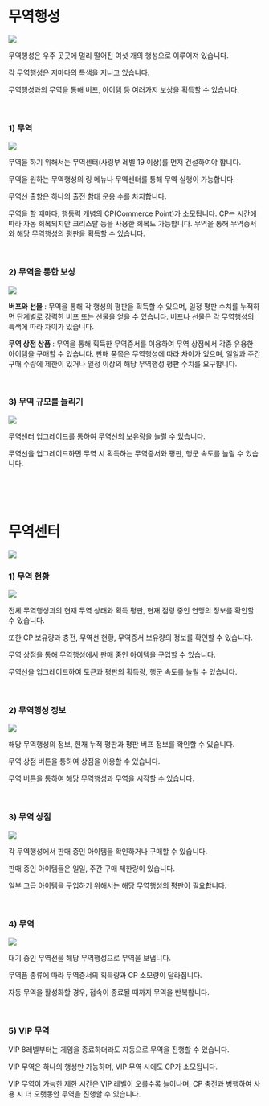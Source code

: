 # 무역행성

![](http://astrokings.s3.amazonaws.com/html/img/help/1200_00_tradeplanet.jpg)

무역행성은 우주 곳곳에 멀리 떨어진 여섯 개의 행성으로 이루어져 있습니다.

각 무역행성은 저마다의 특색을 지니고 있습니다.

무역행성과의 무역을 통해 버프, 아이템 등 여러가지 보상을 획득할 수 있습니다.

<br>

### 1) 무역

![](http://astrokings.s3.amazonaws.com/html/img/help/1200_01_trade.jpg)

무역을 하기 위해서는 무역센터(사령부 레벨 19 이상)를 먼저 건설하여야 합니다.

무역을 원하는 무역행성의 링 메뉴나 무역센터를 통해 무역 실행이 가능합니다.

무역선 출항은 하나의 출전 함대 운용 수를 차지합니다.

무역을 할 때마다, 행동력 개념의 CP(Commerce Point)가 소모됩니다. CP는 시간에 따라 자동 회복되지만 크리스탈 등을 사용한 회복도 가능합니다.
무역을 통해 무역증서와 해당 무역행성의 평판을 획득할 수 있습니다.

<br>

### 2) 무역을 통한 보상

![](http://astrokings.s3.amazonaws.com/html/img/help/1200_02_reward.jpg)

**버프와 선물** : 무역을 통해 각 행성의 평판을 획득할 수 있으며, 일정 평판 수치를 누적하면 단계별로 강력한 버프 또는 선물을 얻을 수 있습니다. 버프나 선물은 각 무역행성의 특색에 따라 차이가 있습니다.

**무역 상점 상품** : 무역을 통해 획득한 무역증서를 이용하여 무역 상점에서 각종 유용한 아이템을 구매할 수 있습니다. 판매 품목은 무역행성에 따라 차이가 있으며, 일일과 주간 구매 수량에 제한이 있거나 일정 이상의 해당 무역행성 평판 수치를 요구합니다.

<br>

### 3) 무역 규모를 늘리기

![](http://astrokings.s3.amazonaws.com/html/img/help/1200_03_tradeship.jpg)

무역센터 업그레이드를 통하여 무역선의 보유량을 늘릴 수 있습니다.

무역선을 업그레이드하면 무역 시 획득하는 무역증서와 평판, 행군 속도를 늘릴 수 있습니다.

<br>
<br>
<br>


# 무역센터

![](http://astrokings.s3.amazonaws.com/html/img/help/1200_04_tradecenter.jpg)
<br>

### 1) 무역 현황

![](http://astrokings.s3.amazonaws.com/html/img/help/1200_05_tradestatus.jpg)

전체 무역행성과의 현재 무역 상태와 획득 평판, 현재 점령 중인 연맹의 정보를 확인할 수 있습니다.

또한 CP 보유량과 충전, 무역선 현황, 무역증서 보유량의 정보를 확인할 수 있습니다.

무역 상점을 통해 무역행성에서 판매 중인 아이템을 구입할 수 있습니다.

무역선을 업그레이드하여 토큰과 평판의 획득량, 행군 속도를 늘릴 수 있습니다.

<br>

### 2) 무역행성 정보

![](http://astrokings.s3.amazonaws.com/html/img/help/1200_06_planetinfo.jpg)

해당 무역행성의 정보, 현재 누적 평판과 평판 버프 정보를 확인할 수 있습니다.

무역 상점 버튼을 통하여 상점을 이용할 수 있습니다.

무역 버튼을 통하여 해당 무역행성과 무역을 시작할 수 있습니다.

<br>

### 3) 무역 상점

![](http://astrokings.s3.amazonaws.com/html/img/help/1200_07_tradeshop.jpg)

각 무역행성에서 판매 중인 아이템을 확인하거나 구매할 수 있습니다.

판매 중인 아이템들은 일일, 주간 구매 제한량이 있습니다.

일부 고급 아이템을 구입하기 위해서는 해당 무역행성의 평판이 필요합니다.

<br>

### 4) 무역

![](http://astrokings.s3.amazonaws.com/html/img/help/1200_08_sendtrade.jpg)

대기 중인 무역선을 해당 무역행성으로 무역을 보냅니다.

무역품 종류에 따라 무역증서의 획득량과 CP 소모량이 달라집니다.

자동 무역을 활성화할 경우, 접속이 종료될 때까지 무역을 반복합니다. 

<br>

### 5) VIP 무역

VIP 8레벨부터는 게임을 종료하더라도 자동으로 무역을 진행할 수 있습니다.

VIP 무역은 하나의 행성만 가능하며, VIP 무역 시에도 CP가 소모됩니다.

VIP 무역이 가능한 제한 시간은 VIP 레벨이 오를수록 늘어나며, CP 충전과 병행하여 사용 시 더 오랫동안 무역을 진행할 수 있습니다.

<br>